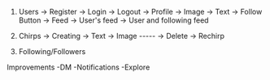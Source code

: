 1. Users
   -> Register
   -> Login
   -> Logout
   -> Profile
      -> Image
      -> Text
      -> Follow Button
   -> Feed
      -> User's feed
      -> User and following feed

2. Chirps
   -> Creating
      -> Text
      -> Image -----
   -> Delete
   -> Rechirp

3. Following/Followers

Improvements
-DM
-Notifications
-Explore
